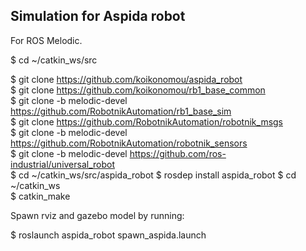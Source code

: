 ## Simulation for Aspida robot
For ROS Melodic.


$ cd ~/catkin_ws/src 

$ git clone https://github.com/koikonomou/aspida_robot  
$ git clone https://github.com/koikonomou/rb1_base_common  
$ git clone -b melodic-devel https://github.com/RobotnikAutomation/rb1_base_sim  
$ git clone https://github.com/RobotnikAutomation/robotnik_msgs  
$ git clone -b melodic-devel https://github.com/RobotnikAutomation/robotnik_sensors  
$ git clone -b melodic-devel https://github.com/ros-industrial/universal_robot  
$ cd ~/catkin_ws/src/aspida_robot
$ rosdep install aspida_robot
$ cd ~/catkin_ws  
$ catkin_make

Spawn rviz and gazebo model by running:

$ roslaunch aspida_robot spawn_aspida.launch
